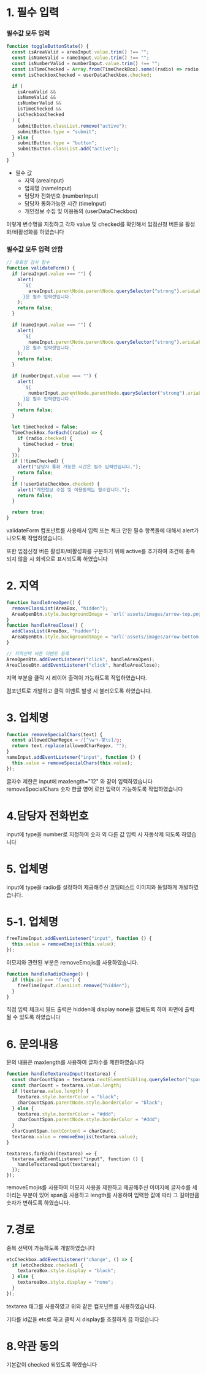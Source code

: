 # 1. 필수 입력

### 필수값 모두 입력

```javascript
function toggleButtonState() {
  const isAreaValid = areaInput.value.trim() !== "";
  const isNameValid = nameInput.value.trim() !== "";
  const isNumberValid = numberInput.value.trim() !== "";
  const isTimeChecked = Array.from(TimeCheckBox).some((radio) => radio.checked);
  const isCheckboxChecked = userDataCheckbox.checked;

  if (
    isAreaValid &&
    isNameValid &&
    isNumberValid &&
    isTimeChecked &&
    isCheckboxChecked
  ) {
    submitButton.classList.remove("active");
    submitButton.type = "submit";
  } else {
    submitButton.type = "button";
    submitButton.classList.add("active");
  }
}
```

- 필수 값
  - 지역 (areaInput)
  - 업체명 (nameInput)
  - 담당자 전화번호 (numberInput)
  - 담당자 통화가능한 시간 (timeInput)
  - 개인정보 수집 및 이용동의 (userDataCheckbox)

이렇게 변수명을 지정하고 각자 value 및 checked를 확인해서 입점신청 버튼을 활성화/비활성화를 하였습니다

### 필수값 모두 입력 안함

```javascript
// 유효성 검사 함수
function validateForm() {
  if (areaInput.value === "") {
    alert(
      `${
        areaInput.parentNode.parentNode.querySelector("strong").ariaLabel
      }은 필수 입력란입니다.`
    );
    return false;
  }

  if (nameInput.value === "") {
    alert(
      `${
        nameInput.parentNode.parentNode.querySelector("strong").ariaLabel
      }은 필수 입력란입니다.`
    );
    return false;
  }

  if (numberInput.value === "") {
    alert(
      `${
        numberInput.parentNode.parentNode.querySelector("strong").ariaLabel
      }은 필수 입력란입니다.`
    );
    return false;
  }

  let timeChecked = false;
  TimeCheckBox.forEach((radio) => {
    if (radio.checked) {
      timeChecked = true;
    }
  });
  if (!timeChecked) {
    alert("담당자 통화 가능한 시간은 필수 입력란입니다.");
    return false;
  }
  if (!userDataCheckbox.checked) {
    alert("개인정보 수집 및 이용동의는 필수입니다.");
    return false;
  }

  return true;
}
```

validateForm 컴포넌트를 사용해서 입력 또는 체크 안한 필수 항목들에 대해서 alert가 나오도록 작업하였습니다.

또한 입점신청 버튼 활성화/비활성화를 구분하기 위해 active를 추가하여 조건에 충족되지 않을 시 회색으로 표시되도록 하였습니다

# 2. 지역

```javascript
function handleAreaOpen() {
  removeClassList(AreaBox, "hidden");
  AreaOpenBtn.style.backgroundImage = `url('assets/images/arrow-top.png')`;
}
function handleAreaClose() {
  addClassList(AreaBox, "hidden");
  AreaOpenBtn.style.backgroundImage = "url('assets/images/arrow-bottom.png')";
}
```

```javascript
// 지역선택 버튼 이벤트 등록
AreaOpenBtn.addEventListener("click", handleAreaOpen);
AreaCloseBtn.addEventListener("click", handleAreaClose);
```

지역 부분을 클릭 시 레이어 출력이 가능하도록 작업하였습니다.

컴포넌트로 개발하고 클릭 이벤트 발생 시 불러오도록 하였습니다.

# 3. 업체명

```javascript
function removeSpecialChars(text) {
  const allowedCharRegex = /[^\wㄱ-힣\s]/g;
  return text.replace(allowedCharRegex, "");
}
nameInput.addEventListener("input", function () {
  this.value = removeSpecialChars(this.value);
});
```

글자수 제한은 input에 maxlength="12" 와 같이 입력하였습니다
removeSpecialChars 숫자 한글 영어 로만 입력이 가능하도록 작업하였습니다

# 4.담당자 전화번호

input에 type을 number로 지정하여 숫자 외 다른 값 입력 시 자동삭제 되도록 하였습니다

# 5. 업체명

input에 type을 radio를 설정하여 제공해주신 코딩테스트 이미지와 동일하게 개발하였습니다.

# 5-1. 업체명

```javascript
freeTimeInput.addEventListener("input", function () {
  this.value = removeEmojis(this.value);
});
```

이모지와 관련된 부분은 removeEmojis를 사용하였습니다.

```javascript
function handleRadioChange() {
  if (this.id === "free") {
    freeTimeInput.classList.remove("hidden");
  }
}
```

직접 입력 체크시 필드 출력은 hidden에 display none을 없애도록 하여 화면에 출력 될 수 있도록 하였습니다

# 6. 문의내용

문의 내용은 maxlength를 사용하여 글자수를 제한하였습니다

```javascript
function handleTextareaInput(textarea) {
  const charCountSpan = textarea.nextElementSibling.querySelector("span");
  const charCount = textarea.value.length;
  if (textarea.value.length) {
    textarea.style.borderColor = "black";
    charCountSpan.parentNode.style.borderColor = "black";
  } else {
    textarea.style.borderColor = "#ddd";
    charCountSpan.parentNode.style.borderColor = "#ddd";
  }
  charCountSpan.textContent = charCount;
  textarea.value = removeEmojis(textarea.value);
}
```

```
textareas.forEach((textarea) => {
  textarea.addEventListener("input", function () {
    handleTextareaInput(textarea);
  });
});

```

removeEmojis를 사용하여 이모지 사용을 제한하고 제공해주신 이미지에 글자수를 세아리는 부분이 있어 span을 사용하고 length를 사용하여 입력한 값에 따라 그 길이만큼 숫자가 변하도록 하였습니다.

# 7.경로

중복 선택이 가능하도록 개발하였습니다

```javascript
etcCheckbox.addEventListener("change", () => {
  if (etcCheckbox.checked) {
    textareaBox.style.display = "block";
  } else {
    textareaBox.style.display = "none";
  }
});
```

textarea 태그를 사용하였고 위와 같은 컴포넌트를 사용하였습니다.

기타를 id값을 etc로 하고 클릭 시 display를 조절하게 끔 하였습니다

# 8.약관 동의

기본값이 checked 되있도록 하였습니다
